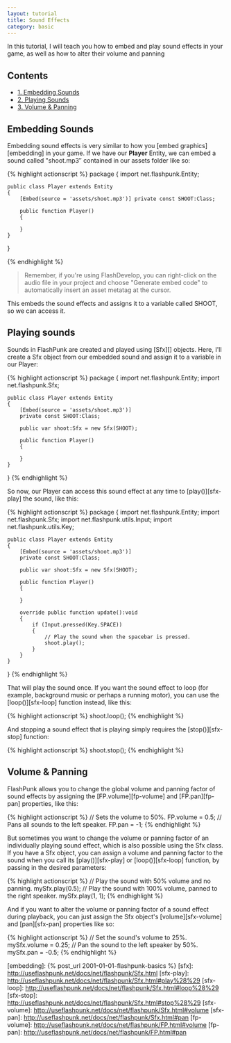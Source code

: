 ```yaml
---
layout: tutorial
title: Sound Effects
category: basic
---
```


In this tutorial, I will teach you how to embed and play sound effects in your game, as well as how to alter their volume and panning 

## Contents

<ul class="nav nav-pills nav-stacked">
	<li><a href="#embedding-sounds">1. Embedding Sounds</a></li>
	<li><a href="#playing-sounds">2. Playing Sounds</a></li>
	<li><a href="#volume-and-panning">3. Volume &amp; Panning</a></li>
</ul>

<h2 id="embedding-sounds">Embedding Sounds</h2>

Embedding sound effects is very similar to how you [embed graphics][embedding] in your game. If we have our **Player** Entity, we can embed a sound called "shoot.mp3″ contained in our assets folder like so:

{% highlight actionscript %}
package
{
	import net.flashpunk.Entity;

	public class Player extends Entity
	{
		[Embed(source = 'assets/shoot.mp3')] private const SHOOT:Class;

		public function Player()
		{

		}
	}
}

{% endhighlight %}
> Remember, if you're using FlashDevelop, you can right-click on the audio file in your
> project and choose "Generate embed code" to automatically insert an
> asset metatag at the cursor.

This embeds the sound effects and assigns it to a variable called SHOOT, so we can access it.

<h2 id="playing-sounds">Playing sounds</h2>

Sounds in FlashPunk are created and played using [Sfx][] objects. Here, I'll create a Sfx object from our embedded sound and assign it to a variable in our Player:

{% highlight actionscript %}
package
{
	import net.flashpunk.Entity;
	import net.flashpunk.Sfx;

	public class Player extends Entity
	{
		[Embed(source = 'assets/shoot.mp3')]
		private const SHOOT:Class;

		public var shoot:Sfx = new Sfx(SHOOT);

		public function Player()
		{

		}
	}
}
{% endhighlight %}

So now, our Player can access this sound effect at any time to [play()][sfx-play] the sound, like this:

{% highlight actionscript %}
package
{
	import net.flashpunk.Entity;
	import net.flashpunk.Sfx;
	import net.flashpunk.utils.Input;
	import net.flashpunk.utils.Key;

	public class Player extends Entity
	{
		[Embed(source = 'assets/shoot.mp3')]
		private const SHOOT:Class;

		public var shoot:Sfx = new Sfx(SHOOT);

		public function Player()
		{

		}

		override public function update():void
		{
			if (Input.pressed(Key.SPACE))
			{
				// Play the sound when the spacebar is pressed.
				shoot.play();
			}
		}
	}
}
{% endhighlight %}

That will play the sound once. If you want the sound effect to loop (for example, background music or perhaps a running motor), you can use the [loop()][sfx-loop] function instead, like this:

{% highlight actionscript %}
shoot.loop();
{% endhighlight %}

And stopping a sound effect that is playing simply requires the [stop()][sfx-stop] function:

{% highlight actionscript %}
shoot.stop();
{% endhighlight %}

<h2 id="volume-and-panning">Volume &amp; Panning</h2>

FlashPunk allows you to change the global volume and panning factor of sound effects by assigning the [FP.volume][fp-volume] and [FP.pan][fp-pan] properties, like this:

{% highlight actionscript %}
// Sets the volume to 50%.
FP.volume = 0.5;
// Pans all sounds to the left speaker.
FP.pan = -1;
{% endhighlight %}

But sometimes you want to change the volume or panning factor of an individually playing sound effect, which is also possible using the Sfx class. If you have a Sfx object, you can assign a volume and panning factor to the sound when you call its [play()][sfx-play] or [loop()][sfx-loop] function, by passing in the desired parameters:

{% highlight actionscript %}
// Play the sound with 50% volume and no panning.
mySfx.play(0.5); // Play the sound with 100% volume, panned to the right speaker.
mySfx.play(1, 1);
{% endhighlight %}

And if you want to alter the volume or panning factor of a sound effect during playback, you can just assign the Sfx object's [volume][sfx-volume] and [pan][sfx-pan] properties like so:

{% highlight actionscript %}
// Set the sound's volume to 25%.
mySfx.volume = 0.25;
// Pan the sound to the left speaker by 50%.
mySfx.pan = -0.5;
{% endhighlight %}

[embedding]: {% post_url 2001-01-01-flashpunk-basics %}
[sfx]: http://useflashpunk.net/docs/net/flashpunk/Sfx.html
[sfx-play]: http://useflashpunk.net/docs/net/flashpunk/Sfx.html#play%28%29
[sfx-loop]: http://useflashpunk.net/docs/net/flashpunk/Sfx.html#loop%28%29
[sfx-stop]: http://useflashpunk.net/docs/net/flashpunk/Sfx.html#stop%28%29
[sfx-volume]: http://useflashpunk.net/docs/net/flashpunk/Sfx.html#volume
[sfx-pan]: http://useflashpunk.net/docs/net/flashpunk/Sfx.html#pan
[fp-volume]: http://useflashpunk.net/docs/net/flashpunk/FP.html#volume
[fp-pan]: http://useflashpunk.net/docs/net/flashpunk/FP.html#pan
